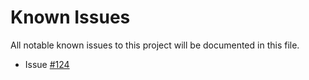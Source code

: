 # Known Issues
All notable known issues to this project will be documented in this file.


* Issue [#124](https://github.com/j3-signalroom/ccaf-tableflow-aws_glue-snowflake-kickstarter/issues/124)